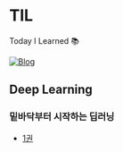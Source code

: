 # TIL
Today I Learned 📚

[![Blog](https://img.shields.io/badge/Blog-ownit4137.github.io-orange.svg)](https://ownit4137.github.io/)


## Deep Learning

### 밑바닥부터 시작하는 딥러닝

- [1권]()
